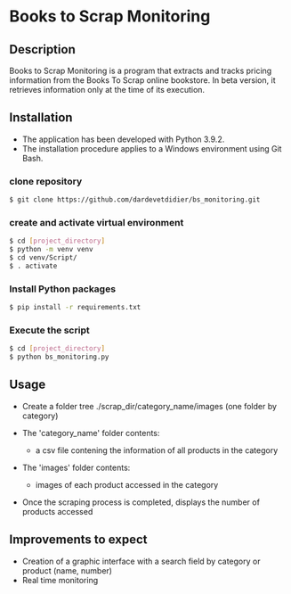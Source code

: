 # Books to Scrap Monitoring

## Description

Books to Scrap Monitoring is a program that extracts and tracks pricing information from the Books To Scrap online 
bookstore. In beta version, it retrieves information only at the time of its execution.

##  Installation
* The application has been developed with Python 3.9.2.
* The installation procedure applies to a Windows environment using Git Bash.

### clone repository

```bash
$ git clone https://github.com/dardevetdidier/bs_monitoring.git
```

### create and activate virtual environment

```bash
$ cd [project_directory]
$ python -m venv venv
$ cd venv/Script/
$ . activate
```

### Install Python packages 

```bash
$ pip install -r requirements.txt
```

### Execute the script

```bash
$ cd [project_directory]
$ python bs_monitoring.py
```

## Usage

* Create a folder tree ./scrap_dir/category_name/images  (one folder by category)

* The 'category_name' folder contents:
    * a csv file contening the information of all products in the category
    
* The 'images' folder contents:
    * images of each product accessed in the category  

* Once the scraping process is completed, displays the number of products accessed 

## Improvements to expect

* Creation of a graphic interface with a search field by category or product (name, number)
* Real time monitoring